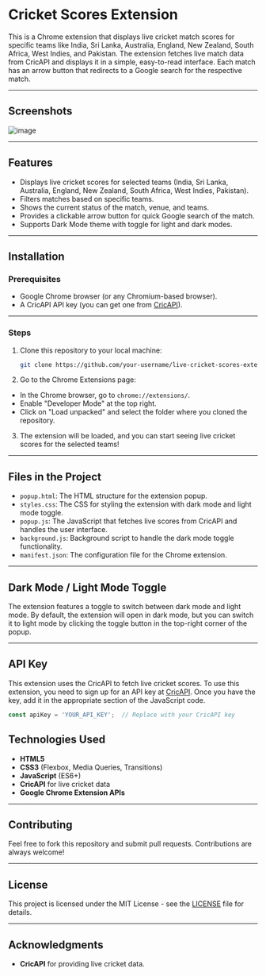 # Cricket Scores Extension

This is a Chrome extension that displays live cricket match scores for specific teams like India, Sri Lanka, Australia, England, New Zealand, South Africa, West Indies, and Pakistan. The extension fetches live match data from CricAPI and displays it in a simple, easy-to-read interface. Each match has an arrow button that redirects to a Google search for the respective match.

---

## Screenshots

![image](https://github.com/user-attachments/assets/f2ed810c-9312-49ab-9a4a-9386a788e2a6)



---


## Features

- Displays live cricket scores for selected teams (India, Sri Lanka, Australia, England, New Zealand, South Africa, West Indies, Pakistan).
- Filters matches based on specific teams.
- Shows the current status of the match, venue, and teams.
- Provides a clickable arrow button for quick Google search of the match.
- Supports Dark Mode theme with toggle for light and dark modes.

---

## Installation

### Prerequisites

- Google Chrome browser (or any Chromium-based browser).
- A CricAPI API key (you can get one from [CricAPI](https://www.cricapi.com/)).

---

### Steps

1. Clone this repository to your local machine:
   ```bash
   git clone https://github.com/your-username/live-cricket-scores-extension.git
   ```
2. Go to the Chrome Extensions page:
  - In the Chrome browser, go to `chrome://extensions/`.
  - Enable "Developer Mode" at the top right.
  - Click on "Load unpacked" and select the folder where you cloned the repository.
3. The extension will be loaded, and you can start seeing live cricket scores for the selected teams!

---

## Files in the Project

- `popup.html`: The HTML structure for the extension popup.
- `styles.css`: The CSS for styling the extension with dark mode and light mode toggle.
- `popup.js`: The JavaScript that fetches live scores from CricAPI and handles the user interface.
- `background.js`: Background script to handle the dark mode toggle functionality.
- `manifest.json`: The configuration file for the Chrome extension.

---

## Dark Mode / Light Mode Toggle

The extension features a toggle to switch between dark mode and light mode. By default, the extension will open in dark mode, but you can switch it to light mode by clicking the toggle button in the top-right corner of the popup.

---

## API Key

This extension uses the CricAPI to fetch live cricket scores. To use this extension, you need to sign up for an API key at [CricAPI](https://www.cricapi.com/). Once you have the key, add it in the appropriate section of the JavaScript code.

```javascript
const apiKey = 'YOUR_API_KEY';  // Replace with your CricAPI key
```

## Technologies Used

- **HTML5**
- **CSS3** (Flexbox, Media Queries, Transitions)
- **JavaScript** (ES6+)
- **CricAPI** for live cricket data
- **Google Chrome Extension APIs**

---

## Contributing

Feel free to fork this repository and submit pull requests. Contributions are always welcome!

---

## License

This project is licensed under the MIT License - see the [LICENSE](LICENSE) file for details.

---

## Acknowledgments

- **CricAPI** for providing live cricket data.

